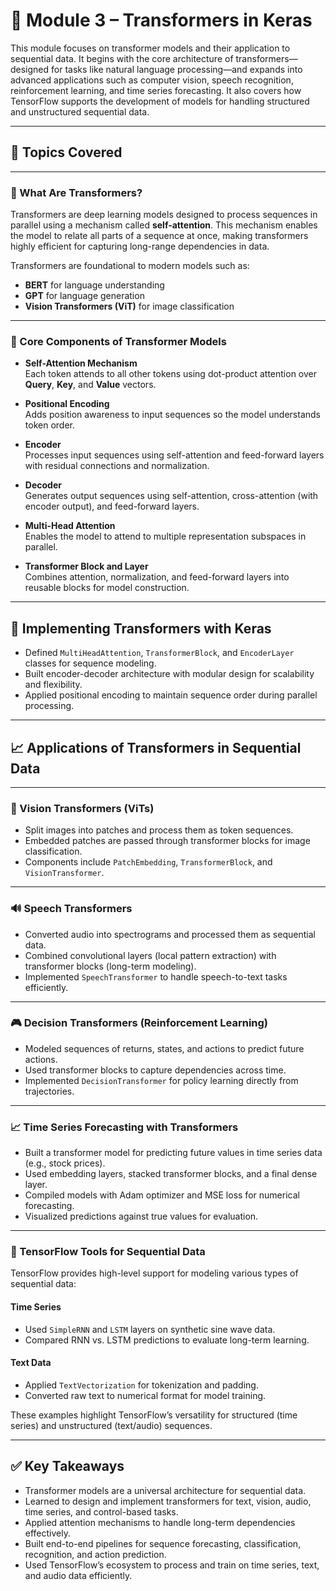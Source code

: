 # 🤖 Module 3 – Transformers in Keras

This module focuses on transformer models and their application to sequential data. It begins with the core architecture of transformers—designed for tasks like natural language processing—and expands into advanced applications such as computer vision, speech recognition, reinforcement learning, and time series forecasting. It also covers how TensorFlow supports the development of models for handling structured and unstructured sequential data.

---

## 🔷 Topics Covered

---

### 🔸 What Are Transformers?

Transformers are deep learning models designed to process sequences in parallel using a mechanism called **self-attention**. This mechanism enables the model to relate all parts of a sequence at once, making transformers highly efficient for capturing long-range dependencies in data.

Transformers are foundational to modern models such as:

- **BERT** for language understanding
- **GPT** for language generation
- **Vision Transformers (ViT)** for image classification

---

### 🔸 Core Components of Transformer Models

- **Self-Attention Mechanism**  
  Each token attends to all other tokens using dot-product attention over **Query**, **Key**, and **Value** vectors.

- **Positional Encoding**  
  Adds position awareness to input sequences so the model understands token order.

- **Encoder**  
  Processes input sequences using self-attention and feed-forward layers with residual connections and normalization.

- **Decoder**  
  Generates output sequences using self-attention, cross-attention (with encoder output), and feed-forward layers.

- **Multi-Head Attention**  
  Enables the model to attend to multiple representation subspaces in parallel.

- **Transformer Block and Layer**  
  Combines attention, normalization, and feed-forward layers into reusable blocks for model construction.

---

## 🔧 Implementing Transformers with Keras

- Defined `MultiHeadAttention`, `TransformerBlock`, and `EncoderLayer` classes for sequence modeling.
- Built encoder-decoder architecture with modular design for scalability and flexibility.
- Applied positional encoding to maintain sequence order during parallel processing.

---

## 📈 Applications of Transformers in Sequential Data

---

### 📸 Vision Transformers (ViTs)

- Split images into patches and process them as token sequences.
- Embedded patches are passed through transformer blocks for image classification.
- Components include `PatchEmbedding`, `TransformerBlock`, and `VisionTransformer`.

---

### 🔊 Speech Transformers

- Converted audio into spectrograms and processed them as sequential data.
- Combined convolutional layers (local pattern extraction) with transformer blocks (long-term modeling).
- Implemented `SpeechTransformer` to handle speech-to-text tasks efficiently.

---

### 🎮 Decision Transformers (Reinforcement Learning)

- Modeled sequences of returns, states, and actions to predict future actions.
- Used transformer blocks to capture dependencies across time.
- Implemented `DecisionTransformer` for policy learning directly from trajectories.

---

### 📈 Time Series Forecasting with Transformers

- Built a transformer model for predicting future values in time series data (e.g., stock prices).
- Used embedding layers, stacked transformer blocks, and a final dense layer.
- Compiled models with Adam optimizer and MSE loss for numerical forecasting.
- Visualized predictions against true values for evaluation.

---

### 🔁 TensorFlow Tools for Sequential Data

TensorFlow provides high-level support for modeling various types of sequential data:

#### Time Series

- Used `SimpleRNN` and `LSTM` layers on synthetic sine wave data.
- Compared RNN vs. LSTM predictions to evaluate long-term learning.

#### Text Data

- Applied `TextVectorization` for tokenization and padding.
- Converted raw text to numerical format for model training.

These examples highlight TensorFlow’s versatility for structured (time series) and unstructured (text/audio) sequences.

---

## ✅ Key Takeaways

- Transformer models are a universal architecture for sequential data.
- Learned to design and implement transformers for text, vision, audio, time series, and control-based tasks.
- Applied attention mechanisms to handle long-term dependencies effectively.
- Built end-to-end pipelines for sequence forecasting, classification, recognition, and action prediction.
- Used TensorFlow’s ecosystem to process and train on time series, text, and audio data efficiently.
